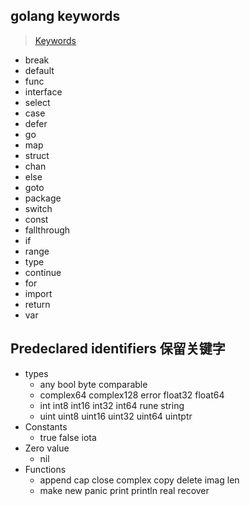 ## golang keywords

> [Keywords](https://go.dev/ref/spec#Keywords)

- break
- default
- func
- interface
- select
- case
- defer
- go
- map
- struct
- chan
- else
- goto
- package
- switch
- const
- fallthrough
- if
- range
- type
- continue
- for
- import
- return
- var

## Predeclared identifiers 保留关键字

- types
    - any bool byte comparable
    - complex64 complex128 error float32 float64
    - int int8 int16 int32 int64 rune string
    - uint uint8 uint16 uint32 uint64 uintptr
- Constants
    - true false iota
- Zero value
    - nil
- Functions
    - append cap close complex copy delete imag len
    - make new panic print println real recover
